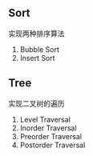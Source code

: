 ## Sort
实现两种排序算法
1. Bubble Sort
2. Insert Sort

## Tree
实现二叉树的遍历
1. Level Traversal
2. Inorder Traversal
3. Preorder Traversal
4. Postorder Traversal
